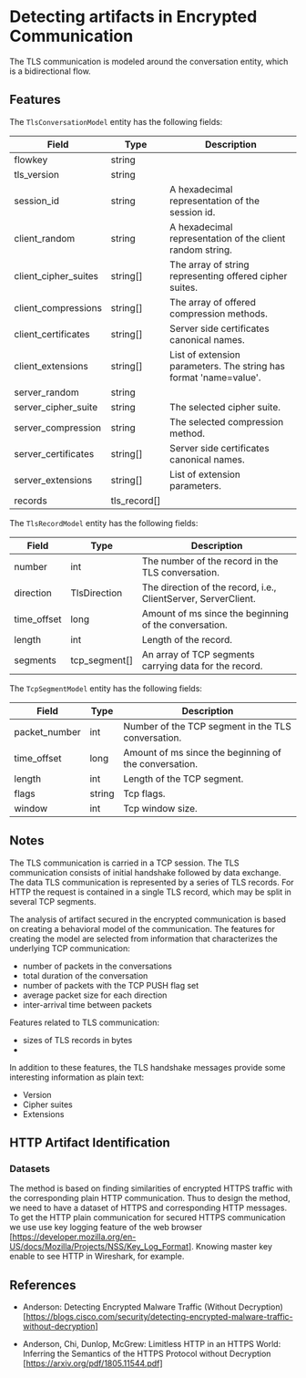 # Detecting artifacts in Encrypted Communication
The TLS communication is modeled around the conversation entity, which is a bidirectional flow. 

## Features
The ```TlsConversationModel``` entity has the following fields:

| Field                 |  Type        | Description                    |
| --------------------- | ------------ | ------------------------------ |
| flowkey               | string       | |              
| tls_version           | string       | |
| session_id            | string       | A hexadecimal representation of the session id. |
| client_random         | string       | A hexadecimal representation of the client random string. |
| client_cipher_suites  | string[]     | The array of string representing offered cipher suites. |
| client_compressions   | string[]     | The array of offered compression methods. |
| client_certificates   | string[]     | Server side certificates canonical names. |
| client_extensions     | string[]     | List of extension parameters. The string has format 'name=value'. |
| server_random         | string       | |
| server_cipher_suite   | string       | The selected cipher suite. |
| server_compression    | string       | The selected compression method. |
| server_certificates   | string[]     | Server side certificates canonical names. |
| server_extensions     | string[]     | List of extension parameters. |
| records               | tls_record[] |  |


The ```TlsRecordModel``` entity has the following fields:

| Field                 |  Type         | Description                                              |
| --------------------- | ------------- | -------------------------------------------------------- |
| number                | int           | The number of the record in the TLS conversation.        |
| direction             | TlsDirection  | The direction of the record, i.e., ClientServer, ServerClient. |
| time_offset           | long          | Amount of ms since the beginning of the conversation.    |
| length                | int           | Length of the record.                                    |
| segments              | tcp_segment[] | An array of TCP segments carrying data for the record.   |

The ```TcpSegmentModel``` entity has the following fields:

| Field                 |  Type         | Description                                              |
| --------------------- | ------------- | -------------------------------------------------------- |
| packet_number         | int           | Number of the TCP segment in the TLS conversation.       |
| time_offset           | long          | Amount of ms since the beginning of the conversation.    |
| length                | int           | Length of the TCP segment. |
| flags                 | string        | Tcp flags. |
| window                | int           | Tcp window size. |




## Notes

The TLS communication is carried in a TCP session. 
The TLS communication consists of initial handshake followed by data exchange.
The data TLS communication is represented by a series of TLS records. 
For HTTP the request is contained in a single TLS record, which may be split in 
several TCP segments.
 

The analysis of artifact secured in the encrypted communication is based on creating a behavioral model 
of the communication. The features for creating the model are selected from information that characterizes
the underlying TCP communication:

* number of packets in the conversations
* total duration of the conversation
* number of packets with the TCP PUSH flag set
* average packet size for each direction
* inter-arrival time between packets

Features related to TLS communication:

* sizes of TLS records in bytes 
* 

In addition to these features, the TLS handshake messages provide some interesting information as plain text:

* Version
* Cipher suites
* Extensions

## HTTP Artifact Identification


### Datasets

The method is based on finding similarities of encrypted HTTPS traffic with the corresponding plain HTTP communication.
Thus to design the method, we need to have a dataset of HTTPS and corresponding HTTP messages.
To get the HTTP plain communication for secured HTTPS communication we use use key logging feature of the web browser [https://developer.mozilla.org/en-US/docs/Mozilla/Projects/NSS/Key_Log_Format]. Knowing master key enable to 
see HTTP in Wireshark, for example.




## References

* Anderson: Detecting Encrypted Malware Traffic (Without Decryption) [https://blogs.cisco.com/security/detecting-encrypted-malware-traffic-without-decryption]

* Anderson, Chi, Dunlop, McGrew: Limitless HTTP in an HTTPS World: Inferring the
Semantics of the HTTPS Protocol without Decryption [https://arxiv.org/pdf/1805.11544.pdf]